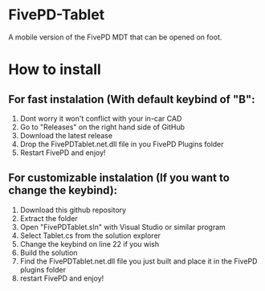 # FivePD-Tablet
A mobile version of the FivePD MDT that can be opened on foot.

# How to install

## For fast instalation (With default keybind of "B":
1. Dont worry it won't conflict with your in-car CAD
2. Go to "Releases" on the right hand side of GitHub
3. Download the latest release
4. Drop the FivePDTablet.net.dll file in you FivePD Plugins folder
5. Restart FivePD and enjoy!


## For customizable instalation (If you want to change the keybind):
1. Download this github repository
2. Extract the folder
3. Open "FivePDTablet.sln" with Visual Studio or similar program
4. Select Tablet.cs from the solution explorer
5. Change the keybind on line 22 if you wish
6. Build the solution
7. Find the FivePDTablet.net.dll file you just built and place it in the FivePD plugins folder
8. restart FivePD and enjoy!
